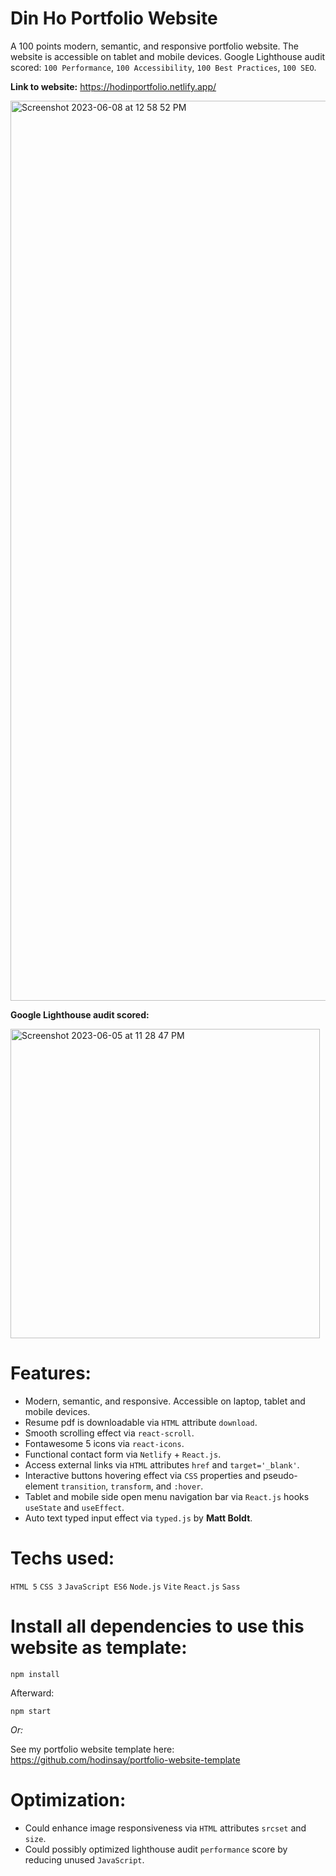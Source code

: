 # Din Ho Portfolio Website
A 100 points modern, semantic, and responsive portfolio website. The website is accessible on tablet and mobile devices. Google Lighthouse audit scored: `100 Performance`, `100 Accessibility`, `100 Best Practices`, `100 SEO`.

**Link to website:** https://hodinportfolio.netlify.app/

<img width="1440" alt="Screenshot 2023-06-08 at 12 58 52 PM" src="https://github.com/hodinsay/hodin-portfolio-website/assets/100463706/c7305d97-75df-439b-b954-1ea7c2a658af">

**Google Lighthouse audit scored:**

<img width="495" alt="Screenshot 2023-06-05 at 11 28 47 PM" src="https://github.com/hodinsay/hodin-portfolio-website/assets/100463706/7ef4630a-d3a6-4a3d-9dba-f2c154b165cd">

# Features:
- Modern, semantic, and responsive. Accessible on laptop, tablet and mobile devices.
- Resume pdf is downloadable via `HTML` attribute `download`.
- Smooth scrolling effect via `react-scroll`.
- Fontawesome 5 icons via `react-icons`.
- Functional contact form via `Netlify` + `React.js`.
- Access external links via `HTML` attributes `href` and `target='_blank'`.
- Interactive buttons hovering effect via `CSS` properties and pseudo-element `transition`, `transform`, and `:hover`.
- Tablet and mobile side open menu navigation bar via `React.js` hooks `useState` and `useEffect`.
- Auto text typed input effect via `typed.js` by **Matt Boldt**. 

# Techs used:
`HTML 5` `CSS 3` `JavaScript ES6` `Node.js` `Vite` `React.js` `Sass`

# Install all dependencies to use this website as template:
`npm install`

Afterward:

`npm start`

*Or:*

See my portfolio website template here: https://github.com/hodinsay/portfolio-website-template

# Optimization:
- Could enhance image responsiveness via `HTML` attributes `srcset` and `size`.
- Could possibly optimized lighthouse audit `performance` score by reducing unused `JavaScript`.
